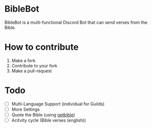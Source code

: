 # BibleBot
BibleBot is a multi-functional Discord Bot that can send verses from the Bible.

# How to contribute
  1. Make a fork
  2. Contribute to your fork
  3. Make a pull-request
  
# Todo
- [ ] Multi-Language Support (individual for Guilds)
- [ ] More Settings
- [ ] Quote the Bible (using [getbible](https://getbible.net/api))
- [ ] Acitvity cycle (Bible verses (english))
